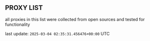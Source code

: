 ## PROXY LIST

all proxies in this list were collected from open sources and tested for functionality

last update: `2025-03-04 02:35:31.456476+00:00` UTC